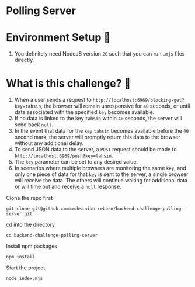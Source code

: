 # Polling Server

# Environment Setup 🍃

1. You definitely need NodeJS version `20` such that you can run `.mjs` files directly.

# What is this challenge? 🎯

1. When a user sends a request to `http://localhost:6969/blocking-get?key=tahsin`, the browser will remain unresponsive for `40` seconds, or until data associated with the specified `key` becomes available.
2. If no data is linked to the key `tahsin` within `40` seconds, the server will send back `null`.
3. In the event that data for the `key` `tahsin` becomes available before the `40` second mark, the server will promptly return this data to the browser without any additional delay.
4. To send JSON data to the server, a `POST` request should be made to `http://localhost:6969/push?key=tahsin`.
5. The `key` parameter can be set to any desired value.
6. In scenarios where multiple browsers are monitoring the same `key`, and only one piece of data for that `key` is sent to the server, a single browser will receive the data. The others will continue waiting for additional data or will time out and receive a `null` response.


Clone the repo first
```
git clone git@github.com:mohsinian-reborn/backend-challenge-polling-server.git

```

cd into the directory

```
cd backend-challenge-polling-server

```

Install npm packages

```
npm install

```

Start the project

```
node index.mjs

```
